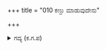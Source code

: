 +++
title = "010 ಕಣ್ಡು ಮಾಡುವುದೇನು"

+++

<details><summary>ಗದ್ಯ (ಕ.ಗ.ಪ) </summary>

10. "ಕಂಡು ಮಾಡುವುದೇನು? ಭೀಷ್ಮರು ಕಾಣಲಿಲ್ಲವೆ? ಚಾಪವಿದ್ಯಾ ಪರಮೇಶ್ವರ ದ್ರೋಣನು ಅರ್ಜುನನನ್ನು ಕಾಣಲಿಲ್ಲವೇ? ರಣಾಗ್ರದಲ್ಲಿ ಅವನನ್ನು ಕಂಡು ನೀನು ಏನು ಮಾಡುವೆ? ಸುಯೋಧನ ಭಂಡನೋ? ಸಾರಥಿತನದ ನಾನು ಭಂಡನೋ? ನೀನು ಭಂಡನೋ? ನಾವರಿಯೆವು " ಎಂದು ಶಲ್ಯನು ಹೇಳಿದನು .
</details>
